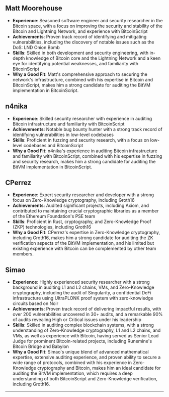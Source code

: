 ## Matt Moorehouse

- **Experience**: Seasoned software engineer and security researcher in the Bitcoin space, with a focus on improving the security and stability of the Bitcoin and Lightning Network, and experience with BitcoinScript
- **Achievements**: Proven track record of identifying and mitigating vulnerabilities, including the discovery of notable issues such as the DoS: LND Onion Bomb
- **Skills**: Skilled in both development and security engineering, with in-depth knowledge of Bitcoin core and the Lightning Network and a keen eye for identifying potential weaknesses, and familiarity with BitcoinScript
- **Why a Good Fit**: Matt's comprehensive approach to securing the network's infrastructure, combined with his expertise in Bitcoin and BitcoinScript, makes him a strong candidate for auditing the BitVM implementation in BitcoinScript.

## n4nika

- **Experience**: Skilled security researcher with experience in auditing Bitcoin infrastructure and familiarity with BitcoinScript
- **Achievements**: Notable bug bounty hunter with a strong track record of identifying vulnerabilities in low-level codebases
- **Skills**: Proficient in fuzzing and security research, with a focus on low-level codebases and BitcoinScript
- **Why a Good Fit**: n4nika's experience in auditing Bitcoin infrastructure and familiarity with BitcoinScript, combined with his expertise in fuzzing and security research, makes him a strong candidate for auditing the BitVM implementation in BitcoinScript.

## CPerrez

- **Experience**: Expert security researcher and developer with a strong focus on Zero-Knowledge cryptography, including Groth16
- **Achievements**: Audited significant projects, including Axiom, and contributed to maintaining crucial cryptographic libraries as a member of the Ethereum Foundation's PSE team
- **Skills**: Proficient in Rust, cryptography, and Zero-Knowledge Proof (ZKP) technologies, including Groth16
- **Why a Good Fit**: CPerrez's expertise in Zero-Knowledge cryptography, including Groth16, makes him a strong candidate for auditing the ZK verification aspects of the BitVM implementation, and his limited but existing experience with Bitcoin can be complemented by other team members.

## Simao

- **Experience**: Highly experienced security researcher with a strong background in auditing L1 and L2 chains, VMs, and Zero-Knowledge cryptography, including the audit of Singularity, a confidential DeFi infrastructure using UltraPLONK proof system with zero-knowledge circuits based on Noir
- **Achievements**: Proven track record of delivering impactful results, with over 200 vulnerabilities uncovered in 30+ audits, and a remarkable 90% of audits revealing High or Critical issues under his leadership
- **Skills**: Skilled in auditing complex blockchain systems, with a strong understanding of Zero-Knowledge cryptography, L1 and L2 chains, and VMs, as well as experience with Bitcoin, having served as Senior Lead Judge for prominent Bitcoin-related projects, including Runemine's Bitcoin Bridge and Babylon
- **Why a Good Fit**: Simao's unique blend of advanced mathematical expertise, extensive auditing experience, and proven ability to secure a wide range of protocols, combined with his experience in Zero-Knowledge cryptography and Bitcoin, makes him an ideal candidate for auditing the BitVM implementation, which requires a deep understanding of both BitcoinScript and Zero-Knowledge verification, including Groth16.

---